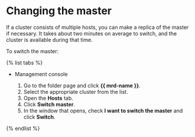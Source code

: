 # Changing the master

If a cluster consists of multiple hosts, you can make a replica of the master if necessary. It takes about two minutes on average to switch, and the cluster is available during that time.

To switch the master:

{% list tabs %}

- Management console
  
  1. Go to the folder page and click **{{ mrd-name }}**.
  1. Select the appropriate cluster from the list.
  1. Open the **Hosts** tab.
  1. Click **Switch master**.
  1. In the window that opens, check **I want to switch the master** and click **Switch**.
  
{% endlist %}

